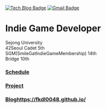 [![Tech Blog Badge](http://img.shields.io/badge/-Tech%20blog-black?style=flat-square&logo=github&link=https://fkdl0048.github.io/)](https://fkdl0048.github.io/)
[![Gmail Badge](https://img.shields.io/badge/Gmail-d14836?style=flat-square&logo=Gmail&logoColor=white&link=mailto:fkdl000048@gmail.com)](mailto:fkdl000048@gmail.com)  

# **Indie Game Developer**

Sejong University  
42Seoul Cadet 5th  
SGM(SmileGatIndieGameMembership) 14th  
Bridge 10th 

### [Schedule](https://github.com/users/fkdl0048/projects/5)

### [Project](https://www.notion.so/Jeonglee-46d882eee80247caaa082a6a3a30a5bc?pvs=4)

### [Blog](https://fkdl0048.github.io/)https://fkdl0048.github.io/
